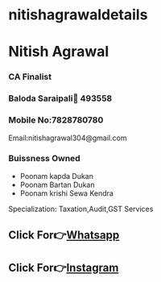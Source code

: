 # nitishagrawaldetails
<doctype html>
<html>
<head>
</HEAD>
<body>
<h1>Nitish Agrawal</h1>
<h3>CA Finalist</h3>
<h3>Baloda Saraipali📍 493558</h3>
<h3>Mobile No:7828780780</h3>
<p>Email:nitishagrawal304@gmail.com</p>
<h3>Buissness Owned</h3>
<ul>
<li>Poonam kapda Dukan</li>
<li>Poonam Bartan Dukan</li>
<li>Poonam krishi Sewa Kendra</li>
</ul>
<p>Specialization: Taxation,Audit,GST Services</p>
<h2>Click For👉<a href = "https://wa.me/qr/UDFGD3IDZFPND1">Whatsapp</a></h2>
<h2>Click For👉<a href = "https://www.instagram.com/nattu.780?igsh=eDVremY5NWxka2F2">Instagram</a></h2>

</body>
</html>
